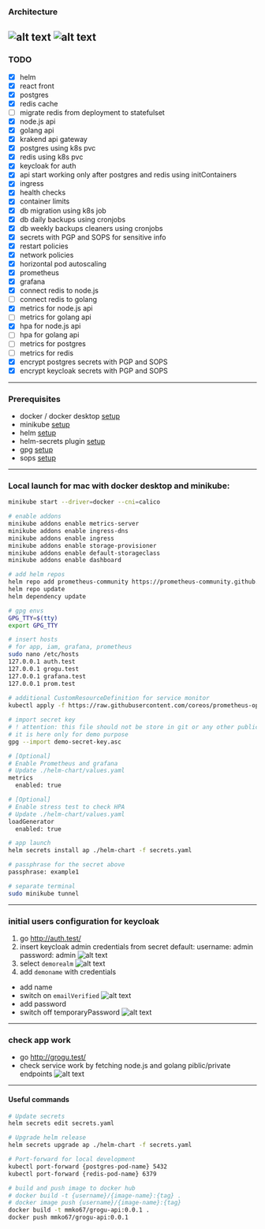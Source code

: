 ### Architecture
![alt text](./diagram-as-code/fullstack_app.png)
![alt text](./diagram-as-code/fullstack_app_in_k8s_cluster.png)
---
### TODO
- [x] helm
- [x] react front
- [x] postgres
- [x] redis cache
- [ ] migrate redis from deployment to statefulset
- [x] node.js api
- [x] golang api
- [x] krakend api gateway
- [x] postgres using k8s pvc
- [x] redis using k8s pvc
- [x] keycloak for auth
- [x] api start working only after postgres and redis using initContainers
- [x] ingress
- [x] health checks
- [x] container limits
- [x] db migration using k8s job
- [x] db daily backups using cronjobs
- [x] db weekly backups cleaners using cronjobs
- [x] secrets with PGP and SOPS for sensitive info
- [x] restart policies
- [x] network policies
- [x] horizontal pod autoscaling
- [x] prometheus
- [x] grafana
- [x] connect redis to node.js
- [ ] connect redis to golang
- [x] metrics for node.js api
- [ ] metrics for golang api
- [x] hpa for node.js api
- [ ] hpa for golang api
- [ ] metrics for postgres
- [ ] metrics for redis
- [x] encrypt postgres secrets with PGP and SOPS
- [x] encrypt keycloak secrets with PGP and SOPS
---
### Prerequisites
- docker / docker desktop [setup](https://docs.docker.com/desktop/setup/install/mac-install/)
- minikube [setup](https://minikube.sigs.k8s.io/docs/start/?arch=%2Fmacos%2Farm64%2Fstable%2Fhomebrew)
- helm [setup](https://helm.sh/docs/intro/install/)
- helm-secrets plugin [setup](https://github.com/jkroepke/helm-secrets/wiki/Installation)
- gpg [setup](https://dev.to/zemse/setup-gpg-on-macos-2iib)
- sops [setup](https://formulae.brew.sh/formula/sops)

---
### Local launch for mac with docker desktop and minikube:

```bash
minikube start --driver=docker --cni=calico

# enable addons
minikube addons enable metrics-server
minikube addons enable ingress-dns
minikube addons enable ingress
minikube addons enable storage-provisioner
minikube addons enable default-storageclass
minikube addons enable dashboard

# add helm repos
helm repo add prometheus-community https://prometheus-community.github.io/helm-charts
helm repo update
helm dependency update

# gpg envs
GPG_TTY=$(tty)
export GPG_TTY

# insert hosts 
# for app, iam, grafana, prometheus
sudo nano /etc/hosts
127.0.0.1 auth.test
127.0.0.1 grogu.test
127.0.0.1 grafana.test   
127.0.0.1 prom.test
 
# additional CustomResourceDefinition for service monitor
kubectl apply -f https://raw.githubusercontent.com/coreos/prometheus-operator/master/example/prometheus-operator-crd/monitoring.coreos.com_servicemonitors.yaml

# import secret key
# ! attention: this file should not be store in git or any other public space
# it is here only for demo purpose
gpg --import demo-secret-key.asc

# [Optional]
# Enable Prometheus and grafana
# Update ./helm-chart/values.yaml
metrics
  enabled: true

# [Optional]
# Enable stress test to check HPA
# Update ./helm-chart/values.yaml
loadGenerator
  enabled: true

# app launch
helm secrets install ap ./helm-chart -f secrets.yaml  

# passphrase for the secret above
passphrase: example1   

# separate terminal
sudo minikube tunnel
```
---
### initial users configuration for keycloak

1. go http://auth.test/
2. insert keycloak admin credentials from secret
   default:
      username: admin
      password: admin
![alt text](assets/image.png)
3. select `demorealm`
![alt text](assets/image-1.png)
4. add `demoname` with credentials
  - add name
  - switch on `emailVerified`
![alt text](assets/image-2.png)
  - add password
  - switch off temporaryPassword
![alt text](assets/image-3.png)

---
### check app work
  - go http://grogu.test/
  - check service work by fetching node.js and golang piblic/private endpoints
![alt text](assets/image-4.png)
---
#### Useful commands
```bash
# Update secrets
helm secrets edit secrets.yaml

# Upgrade helm release
helm secrets upgrade ap ./helm-chart -f secrets.yaml

# Port-forward for local development
kubectl port-forward {postgres-pod-name} 5432
kubectl port-forward {redis-pod-name} 6379

# build and push image to docker hub
# docker build -t {username}/{image-name}:{tag} .
# docker image push {username}/{image-name}:{tag}
docker build -t mmko67/grogu-api:0.0.1 .
docker push mmko67/grogu-api:0.0.1

```
